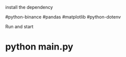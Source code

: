 install the dependency 

#python-binance
#pandas
#matplotlib
#python-dotenv

Run and start 
# python main.py
